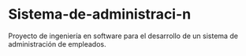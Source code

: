 # Sistema-de-administraci-n
Proyecto de ingeniería en software para el desarrollo de un sistema de administración de empleados.
